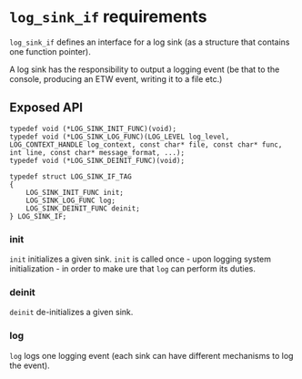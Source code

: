 # `log_sink_if` requirements

`log_sink_if` defines an interface for a log sink (as a structure that contains one function pointer).

A log sink has the responsibility to output a logging event (be that to the console, producing an ETW event, writing it to a file etc.)

## Exposed API

```
typedef void (*LOG_SINK_INIT_FUNC)(void);
typedef void (*LOG_SINK_LOG_FUNC)(LOG_LEVEL log_level, LOG_CONTEXT_HANDLE log_context, const char* file, const char* func, int line, const char* message_format, ...);
typedef void (*LOG_SINK_DEINIT_FUNC)(void);

typedef struct LOG_SINK_IF_TAG
{
    LOG_SINK_INIT_FUNC init;
    LOG_SINK_LOG_FUNC log;
    LOG_SINK_DEINIT_FUNC deinit;
} LOG_SINK_IF;
```

### init

`init` initializes a given sink. `init` is called once - upon logging system initialization - in order to make ure that `log` can perform its duties.

### deinit

`deinit` de-initializes a given sink.

### log

`log` logs one logging event (each sink can have different mechanisms to log the event).
